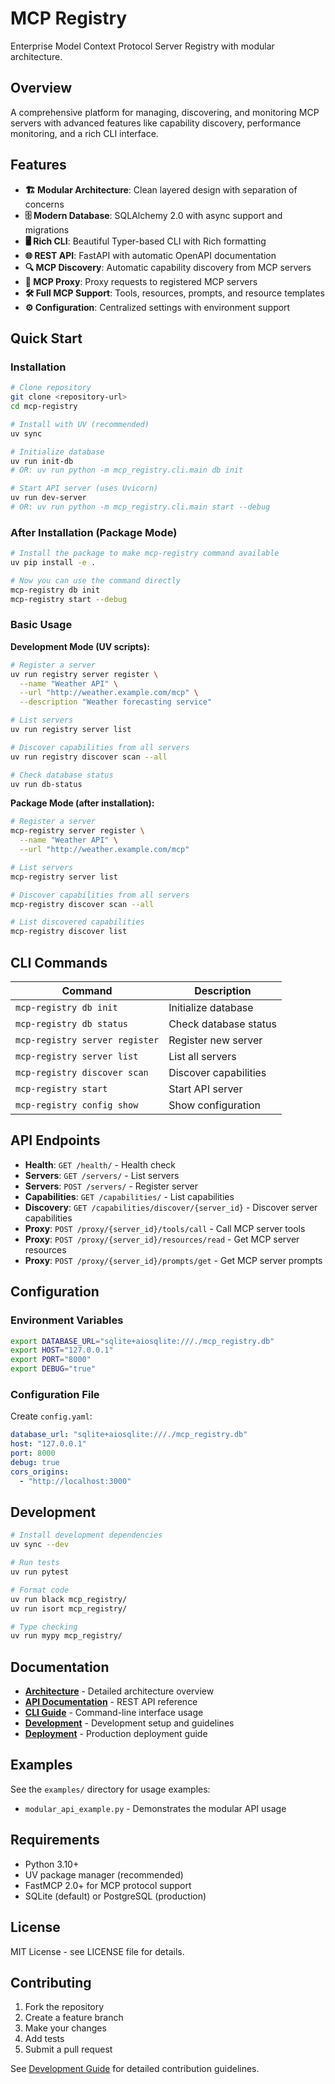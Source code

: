 # MCP Registry

Enterprise Model Context Protocol Server Registry with modular architecture.

## Overview

A comprehensive platform for managing, discovering, and monitoring MCP servers with advanced features like capability discovery, performance monitoring, and a rich CLI interface.

## Features

- **🏗️ Modular Architecture**: Clean layered design with separation of concerns
- **🗄️ Modern Database**: SQLAlchemy 2.0 with async support and migrations
- **🖥️ Rich CLI**: Beautiful Typer-based CLI with Rich formatting
- **🌐 REST API**: FastAPI with automatic OpenAPI documentation
- **🔍 MCP Discovery**: Automatic capability discovery from MCP servers
- **🔄 MCP Proxy**: Proxy requests to registered MCP servers
- **🛠️ Full MCP Support**: Tools, resources, prompts, and resource templates
- **⚙️ Configuration**: Centralized settings with environment support

## Quick Start

### Installation

```bash
# Clone repository
git clone <repository-url>
cd mcp-registry

# Install with UV (recommended)
uv sync

# Initialize database
uv run init-db
# OR: uv run python -m mcp_registry.cli.main db init

# Start API server (uses Uvicorn)
uv run dev-server
# OR: uv run python -m mcp_registry.cli.main start --debug
```

### After Installation (Package Mode)

```bash
# Install the package to make mcp-registry command available
uv pip install -e .

# Now you can use the command directly
mcp-registry db init
mcp-registry start --debug
```

### Basic Usage

**Development Mode (UV scripts):**
```bash
# Register a server
uv run registry server register \
  --name "Weather API" \
  --url "http://weather.example.com/mcp" \
  --description "Weather forecasting service"

# List servers  
uv run registry server list

# Discover capabilities from all servers
uv run registry discover scan --all

# Check database status
uv run db-status
```

**Package Mode (after installation):**
```bash
# Register a server
mcp-registry server register \
  --name "Weather API" \
  --url "http://weather.example.com/mcp"

# List servers
mcp-registry server list

# Discover capabilities from all servers
mcp-registry discover scan --all

# List discovered capabilities
mcp-registry discover list
```

## CLI Commands

| Command | Description |
|---------|-------------|
| `mcp-registry db init` | Initialize database |
| `mcp-registry db status` | Check database status |
| `mcp-registry server register` | Register new server |
| `mcp-registry server list` | List all servers |
| `mcp-registry discover scan` | Discover capabilities |
| `mcp-registry start` | Start API server |
| `mcp-registry config show` | Show configuration |

## API Endpoints

- **Health**: `GET /health/` - Health check
- **Servers**: `GET /servers/` - List servers
- **Servers**: `POST /servers/` - Register server
- **Capabilities**: `GET /capabilities/` - List capabilities
- **Discovery**: `GET /capabilities/discover/{server_id}` - Discover server capabilities
- **Proxy**: `POST /proxy/{server_id}/tools/call` - Call MCP server tools
- **Proxy**: `POST /proxy/{server_id}/resources/read` - Get MCP server resources
- **Proxy**: `POST /proxy/{server_id}/prompts/get` - Get MCP server prompts

## Configuration

### Environment Variables

```bash
export DATABASE_URL="sqlite+aiosqlite:///./mcp_registry.db"
export HOST="127.0.0.1"
export PORT="8000"
export DEBUG="true"
```

### Configuration File

Create `config.yaml`:

```yaml
database_url: "sqlite+aiosqlite:///./mcp_registry.db"
host: "127.0.0.1"
port: 8000
debug: true
cors_origins:
  - "http://localhost:3000"
```

## Development

```bash
# Install development dependencies
uv sync --dev

# Run tests
uv run pytest

# Format code
uv run black mcp_registry/
uv run isort mcp_registry/

# Type checking
uv run mypy mcp_registry/
```

## Documentation

- **[Architecture](docs/architecture.md)** - Detailed architecture overview
- **[API Documentation](docs/api.md)** - REST API reference
- **[CLI Guide](docs/cli.md)** - Command-line interface usage
- **[Development](docs/development.md)** - Development setup and guidelines
- **[Deployment](docs/deployment.md)** - Production deployment guide

## Examples

See the `examples/` directory for usage examples:

- `modular_api_example.py` - Demonstrates the modular API usage

## Requirements

- Python 3.10+
- UV package manager (recommended)
- FastMCP 2.0+ for MCP protocol support
- SQLite (default) or PostgreSQL (production)

## License

MIT License - see LICENSE file for details.

## Contributing

1. Fork the repository
2. Create a feature branch
3. Make your changes
4. Add tests
5. Submit a pull request

See [Development Guide](docs/development.md) for detailed contribution guidelines.